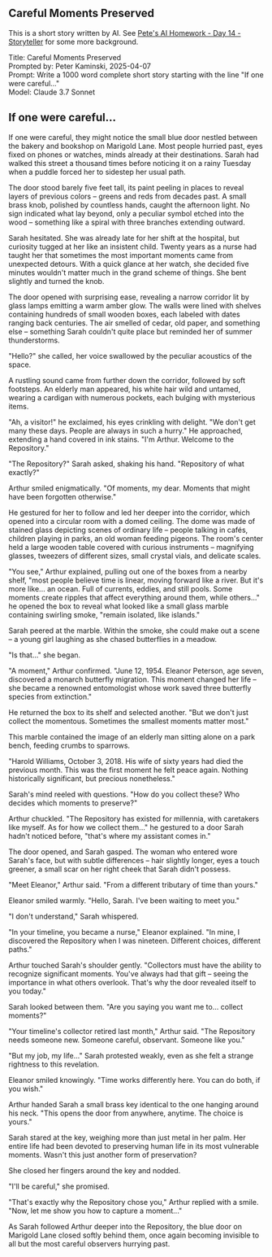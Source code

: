 ## Careful Moments Preserved

This is a short story written by AI. See [Pete's AI Homework - Day 14 - Storyteller](https://petesaihomework.substack.com/p/day-14-storyteller) for some more background.

Title: Careful Moments Preserved  
Prompted by: Peter Kaminski, 2025-04-07  
Prompt: Write a 1000 word complete short story starting with the line "If one were careful..."  
Model: Claude 3.7 Sonnet  

## If one were careful...

If one were careful, they might notice the small blue door nestled between the bakery and bookshop on Marigold Lane. Most people hurried past, eyes fixed on phones or watches, minds already at their destinations. Sarah had walked this street a thousand times before noticing it on a rainy Tuesday when a puddle forced her to sidestep her usual path.

The door stood barely five feet tall, its paint peeling in places to reveal layers of previous colors – greens and reds from decades past. A small brass knob, polished by countless hands, caught the afternoon light. No sign indicated what lay beyond, only a peculiar symbol etched into the wood – something like a spiral with three branches extending outward.

Sarah hesitated. She was already late for her shift at the hospital, but curiosity tugged at her like an insistent child. Twenty years as a nurse had taught her that sometimes the most important moments came from unexpected detours. With a quick glance at her watch, she decided five minutes wouldn't matter much in the grand scheme of things. She bent slightly and turned the knob.

The door opened with surprising ease, revealing a narrow corridor lit by glass lamps emitting a warm amber glow. The walls were lined with shelves containing hundreds of small wooden boxes, each labeled with dates ranging back centuries. The air smelled of cedar, old paper, and something else – something Sarah couldn't quite place but reminded her of summer thunderstorms.

"Hello?" she called, her voice swallowed by the peculiar acoustics of the space.

A rustling sound came from further down the corridor, followed by soft footsteps. An elderly man appeared, his white hair wild and untamed, wearing a cardigan with numerous pockets, each bulging with mysterious items.

"Ah, a visitor!" he exclaimed, his eyes crinkling with delight. "We don't get many these days. People are always in such a hurry." He approached, extending a hand covered in ink stains. "I'm Arthur. Welcome to the Repository."

"The Repository?" Sarah asked, shaking his hand. "Repository of what exactly?"

Arthur smiled enigmatically. "Of moments, my dear. Moments that might have been forgotten otherwise."

He gestured for her to follow and led her deeper into the corridor, which opened into a circular room with a domed ceiling. The dome was made of stained glass depicting scenes of ordinary life – people talking in cafés, children playing in parks, an old woman feeding pigeons. The room's center held a large wooden table covered with curious instruments – magnifying glasses, tweezers of different sizes, small crystal vials, and delicate scales.

"You see," Arthur explained, pulling out one of the boxes from a nearby shelf, "most people believe time is linear, moving forward like a river. But it's more like... an ocean. Full of currents, eddies, and still pools. Some moments create ripples that affect everything around them, while others..." he opened the box to reveal what looked like a small glass marble containing swirling smoke, "remain isolated, like islands."

Sarah peered at the marble. Within the smoke, she could make out a scene – a young girl laughing as she chased butterflies in a meadow.

"Is that..." she began.

"A moment," Arthur confirmed. "June 12, 1954. Eleanor Peterson, age seven, discovered a monarch butterfly migration. This moment changed her life – she became a renowned entomologist whose work saved three butterfly species from extinction."

He returned the box to its shelf and selected another. "But we don't just collect the momentous. Sometimes the smallest moments matter most."

This marble contained the image of an elderly man sitting alone on a park bench, feeding crumbs to sparrows.

"Harold Williams, October 3, 2018. His wife of sixty years had died the previous month. This was the first moment he felt peace again. Nothing historically significant, but precious nonetheless."

Sarah's mind reeled with questions. "How do you collect these? Who decides which moments to preserve?"

Arthur chuckled. "The Repository has existed for millennia, with caretakers like myself. As for how we collect them..." he gestured to a door Sarah hadn't noticed before, "that's where my assistant comes in."

The door opened, and Sarah gasped. The woman who entered wore Sarah's face, but with subtle differences – hair slightly longer, eyes a touch greener, a small scar on her right cheek that Sarah didn't possess.

"Meet Eleanor," Arthur said. "From a different tributary of time than yours."

Eleanor smiled warmly. "Hello, Sarah. I've been waiting to meet you."

"I don't understand," Sarah whispered.

"In your timeline, you became a nurse," Eleanor explained. "In mine, I discovered the Repository when I was nineteen. Different choices, different paths."

Arthur touched Sarah's shoulder gently. "Collectors must have the ability to recognize significant moments. You've always had that gift – seeing the importance in what others overlook. That's why the door revealed itself to you today."

Sarah looked between them. "Are you saying you want me to... collect moments?"

"Your timeline's collector retired last month," Arthur said. "The Repository needs someone new. Someone careful, observant. Someone like you."

"But my job, my life..." Sarah protested weakly, even as she felt a strange rightness to this revelation.

Eleanor smiled knowingly. "Time works differently here. You can do both, if you wish."

Arthur handed Sarah a small brass key identical to the one hanging around his neck. "This opens the door from anywhere, anytime. The choice is yours."

Sarah stared at the key, weighing more than just metal in her palm. Her entire life had been devoted to preserving human life in its most vulnerable moments. Wasn't this just another form of preservation?

She closed her fingers around the key and nodded.

"I'll be careful," she promised.

"That's exactly why the Repository chose you," Arthur replied with a smile. "Now, let me show you how to capture a moment..."

As Sarah followed Arthur deeper into the Repository, the blue door on Marigold Lane closed softly behind them, once again becoming invisible to all but the most careful observers hurrying past.

